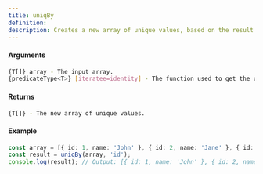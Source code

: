 ```yaml
---
title: uniqBy
definition: 
description: Creates a new array of unique values, based on the result of the given iteratee function.
---
```



#### Arguments


```bash
{T[]} array - The input array.
{predicateType<T>} [iteratee=identity] - The function used to get the unique value for each element.
```


#### Returns


```bash
{T[]} - The new array of unique values.
```


#### Example


```ts
const array = [{ id: 1, name: 'John' }, { id: 2, name: 'Jane' }, { id: 1, name: 'Jim' }];const result = uniqBy(array, 'id');console.log(result); // Output: [{ id: 1, name: 'John' }, { id: 2, name: 'Jane' }]
```